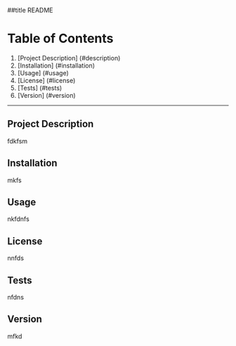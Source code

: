 ##title README
    
# Table of Contents
1. [Project Description] (#description)
2. [Installation] (#installation)
3. [Usage] (#usage)
4. [License] (#license)
5. [Tests] (#tests)
6. [Version] (#version)

------

## Project Description <a name="description"></a>
fdkfsm

## Installation <a name="installation"></a>
mkfs

## Usage <a name="usage"></a>
nkfdnfs

## License <a name="license"></a>
nnfds

## Tests <a name="tests"></a>
nfdns

## Version <a name="version"></a>
mfkd
    
